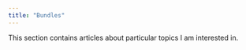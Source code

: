 ```yaml
---
title: "Bundles"
---
```


This section contains articles about particular topics I am interested in.